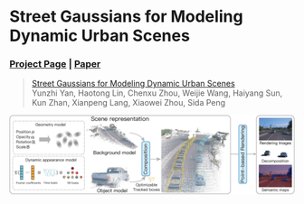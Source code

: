 # Street Gaussians for Modeling Dynamic Urban Scenes

### [Project Page](https://zju3dv.github.io/StreetGaussians/) | [Paper](https://github.com/yunzhiy/project_page_assets/raw/main/street_gaussians/street_gaussians.pdf) 

> [Street Gaussians for Modeling Dynamic Urban Scenes](https://github.com/yunzhiy/project_page_assets/raw/main/street_gaussians/street_gaussians.pdf)  
> Yunzhi Yan, Haotong Lin, Chenxu Zhou, Weijie Wang, Haiyang Sun, Kun Zhan, Xianpeng Lang, Xiaowei Zhou, Sida Peng

![pipeline](images/pipeline.jpg)
